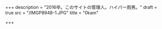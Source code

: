 +++
description = "2016卒。このサイトの管理人。ハイパー雨男。"
draft = true
src = "/IMGP8948-1.JPG"
title = "0kam"

+++
